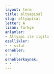 ```yaml
---
layout: term
title: altyapısal
slug: altyapisal
letter: A
lisan: Türkçe
anlamlar:
- Altyapı ile ilgili
ozellikler:
- - sıfat
ornekler:
- - ''
orneklerkaynak:
- - ''
---
```

